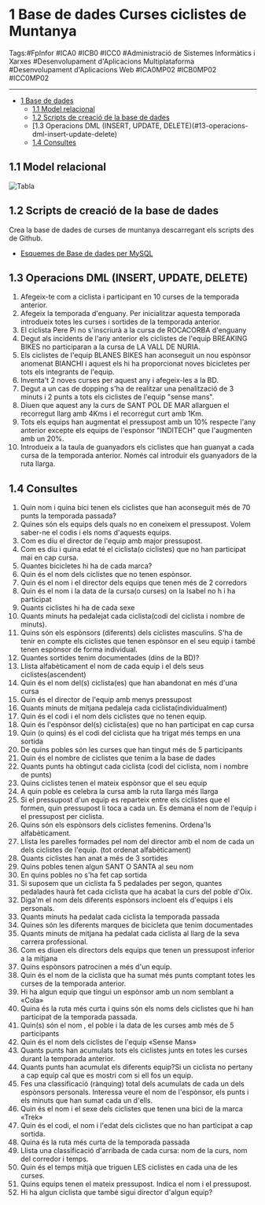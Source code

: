 # 1 Base de dades Curses ciclistes de Muntanya

Tags:#FpInfor #ICA0 #ICB0 #ICC0 #Administració de Sistemes Informàtics i Xarxes #Desenvolupament d'Aplicacions Multiplataforma #Desenvolupament d'Aplicacions Web #ICA0MP02 #ICB0MP02 #ICC0MP02

-----

- [1 Base de dades](#1-base-de-dades-curses-cicleistes-de-muntanya)
  - [1.1 Model relacional](#11-model-relacional)
  - [1.2 Scripts de creació de la base de dades](#12-scripts-de-creació-de-la-base-de-dades)
  - [1.3 Operacions DML (INSERT, UPDATE, DELETE)(#13-operacions-dml-insert-update-delete)
  - [1.4 Consultes](#14-consultes)

## 1.1 Model relacional

![Tabla](https://github.com/sapa-basededades/M02-M10-Bases-de-Dades/blob/main/1%20-%20Llenguatge%20SQL%20DML%20i%20DDL/DATABASES/POSTGRESQL/04%20-%20Jardineria/jardineria_erm.png)

## 1.2 Scripts de creació de la base de dades

Crea la base de dades de curses de muntanya descarregant els scripts des de Github.


- [Esquemes de Base de dades per MySQL](https://github.com/sapa-basededades/M02-M10-Bases-de-Dades/tree/main/1%20-%20Llenguatge%20SQL%20DML%20i%20DDL/DATABASES/MYSQL/db_curses_muntanya)


## 1.3 Operacions DML (INSERT, UPDATE, DELETE)

1. Afegeix-te com a ciclista i participant en 10 curses de la temporada anterior.
2. Afegeix la temporada d'enguany. Per inicialitzar aquesta temporada introdueix totes les curses i sortides de la temporada anterior.
3. El ciclista Pere Pi no s'inscriurà a la cursa de ROCACORBA d'enguany
4. Degut als incidents de l'any anterior els ciclistes de l'equip BREAKING BIKES no participaran a la cursa de LA VALL DE NURIA.
5. Els ciclistes de l'equip BLANES BIKES han aconseguit un nou espònsor anomenat BIANCHI i aquest els hi ha proporcionat noves bicicletes per tots els integrants de l'equip.
6. Inventa't 2 noves curses per aquest any i afegeix-les a la BD.
7. Degut a un cas de dopping s'ha de realitzar una penalització de 3 minuts i 2 punts a tots els ciclistes de l'equip "sense mans".
8. Diuen que aquest any la curs de SANT POL DE MAR allarguen el recorregut llarg amb 4Kms i el recorregut curt amb 1Km.
9. Tots els equips han augmentat el pressupost amb un 10% respecte l'any anterior excepte els equips de l'espònsor "INDITECH" que l'augmenten amb un 20%.
10. Introdueix a la taula de guanyadors els ciclistes que han guanyat a cada cursa de la temporada anterior. Només cal introduir els guanyadors de la ruta llarga. 

## 1.4 Consultes

1. Quin nom i quina bici tenen els ciclistes que han aconseguit més de 70 punts la temporada passada?
2. Quines són els equips dels quals no en coneixem el pressupost. Volem saber-ne el codis i els noms d'aquests equips.
3. Com es diu el director de l'equip amb major pressupost.
4. Com es diu i quina edat té el ciclista(o ciclistes) que no han participat mai en cap cursa.
5. Quantes bicicletes hi ha de cada marca?
6. Quin és el nom dels ciclistes que no tenen espònsor.
7. Quin és el nom i el director dels equips que tenen més de 2 corredors
8. Quin és el nom i la data de la cursa(o curses) on la Isabel no h i ha participat
9. Quants ciclistes hi ha de cada sexe
10. Quants minuts ha pedalejat cada ciclista(codi del ciclista i nombre de minuts).
11. Quins són els espònsors (diferents) dels ciclistes masculins. S'ha de tenir en compte els ciclistes que tenen espònsor en el seu equip i també tenen espònsor de forma individual.
12. Quantes sortides tenim documentades (dins de la BD)?
13. Llista alfabèticament el nom de cada equip i el dels seus ciclistes(ascendent)
14. Quin és el nom del(s) ciclista(es) que han abandonat en més d'una cursa
15. Quin és el director de l'equip amb menys pressupost
16. Quants minuts de mitjana pedaleja cada ciclista(individualment)
17. Quin és el codi i el nom dels ciclistes que no tenen equip.
18. Quin és l'espònsor del(s) ciclista(es) que no han participat en cap cursa
19. Quin (o quins) és el codi del ciclista que ha trigat més temps en una sortida
20. De quins pobles són les curses que han tingut més de 5 participants
21. Quin és el nombre de ciclistes que tenim a la base de dades
22. Quants punts ha obtingut cada ciclista (codi del ciclista, nom i nombre de punts)
23. Quins ciclistes tenen el mateix espònsor que el seu equip
24. A quin poble es celebra la cursa amb la ruta llarga més llarga
25. Si el pressupost d'un equip es reparteix entre els ciclistes que el formen, quin pressupost li toca a cada un. Es demana el nom de l'equip i el pressupost per ciclista.
26. Quins són els espònsors dels ciclistes femenins. Ordena'ls alfabèticament.
27. Llista les parelles formades pel nom del director amb el nom de cada un dels ciclistes de l'equip. (tot ordenat alfabèticament)
28. Quants ciclistes han anat a més de 3 sortides
29. Quins pobles tenen algun SANT O SANTA al seu nom
30. En quins pobles no s'ha fet cap sortida
31. Si suposem que un ciclista fa 5 pedalades per segon, quantes pedalades haurà fet cada ciclista que ha acabat la curs del poble d'Oix.
32. Diga'm el nom dels diferents espònsors incloent els d'equips i els personals.
33. Quants minuts ha pedalat cada ciclista la temporada passada
34. Quines són les diferents marques de bicicleta que tenim documentades
35. Quants minuts de mitjana ha pedalat cada ciclista al llarg de la seva carrera professional.
36. Com es diuen els directors dels equips que tenen un pressupost inferior a la mitjana
37. Quins espònsors patrocinen a més d'un equip.
38. Quin és el nom de la ciclista que ha sumat més punts comptant totes les curses de la temporada anterior.
39. Hi ha algun equip que tingui un espònsor amb un nom semblant a «Cola»
40. Quina és la ruta més curta i quins són els noms dels ciclistes que hi han participat de la temporada passada.
41. Quin(s) són el nom , el poble i la data de les curses amb més de 5 participants
42. Quin és el nom dels ciclistes de l'equip «Sense Mans»
43. Quants punts han acumulats tots els ciclistes junts en totes les curses durant la temporada anterior.
44. Quants punts han acumulat els diferents equip?Si un ciclista no pertany a cap equip cal que es mostri com si ell fos un equip.
45. Fes una classificació (rànquing) total dels acumulats de cada un dels espònsors personals. Interessa veure el nom de l'espònsor, els punts i els minuts que han sumat cada un d'ells.
46. Quin és el nom i el sexe dels ciclistes que tenen una bici de la marca «Trek»
47. Quin és el codi, el nom i l'edat dels ciclistes que no han participat a cap sortida.
48. Quina és la ruta més curta de la temporada passada
49. Llista una classificació d'arribada de cada cursa: nom de la curs, nom del corredor i temps.
50. Quin és el temps mitjà que triguen LES ciclistes en cada una de les curses.
51. Quins equips tenen el mateix pressupost. Indica el nom i el pressupost.
52. Hi ha algun ciclista que també sigui director d'algun equip?

